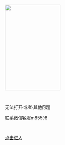 <!DOCTYPE html PUBLIC "-//W3C//DTD XHTML 1.0 Transitional//EN" "http://www.w3.org/TR/xhtml1/DTD/xhtml1-transitional.dtd">
<html xmlns="http://www.w3.org/1999/xhtml">
<head>
<meta http-equiv="Content-Type" content="text/html; charset=gb2312" />

</head>

<body>
<p><a href="https://www.baidu.com" target="_blank"><img src="https://i.ibb.co/4Nrn35Q/222.png" width="180" height="280" border="0" longdesc="http://www.m3332.com" /></a></p>
<p>&nbsp;</p>
<p>无法打开·或者·其他问题</p>
<p>联系微信客服m85598</p>
<p>&nbsp;</p>
<p><a href="http://www.baidu.com" target="_blank">点击进入</a></p>
<p>&nbsp;</p>
<p>&nbsp;</p>
<p>&nbsp;</p>
</body>
</html>
